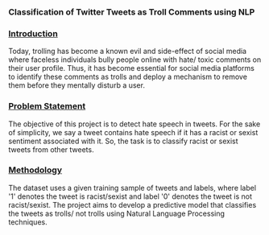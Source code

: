 ### Classification of Twitter Tweets as Troll Comments using NLP

 ### <ins> Introduction
Today, trolling has become a known evil and side-effect of social media where faceless individuals bully people online with hate/ toxic comments on their user profile. Thus, it has become essential for social media platforms to identify these comments as trolls and deploy a mechanism to remove them before they mentally disturb a user. 


 ### <ins> Problem Statement
The objective of this project is to detect hate speech in tweets. For the sake of simplicity, we say a tweet contains hate speech if it has a racist or sexist sentiment associated with it. So, the task is to classify racist or sexist tweets from other tweets.

 ### <ins> Methodology

The dataset uses a given training sample of tweets and labels, where label '1' denotes the tweet is racist/sexist and label '0' denotes the tweet is not racist/sexist. The project aims to develop a predictive model that classifies the tweets as trolls/ not trolls using Natural Language Processing techniques.

